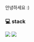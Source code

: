 
안녕하세요 :)

### 💻 stack
![](https://img.shields.io/badge/Javascript-F7DF1E?style=flat-square&logo=JavaScript&logoColor=black)
![](https://img.shields.io/badge/SpringBoot-6DB33F?style=flat-square&logo=SpringBoot&logoColor=black)
